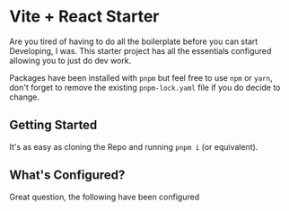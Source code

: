 # Vite + React Starter

Are you tired of having to do all the boilerplate before you can start Developing, I was. This starter project has all the essentials configured allowing you to just do dev work.

Packages have been installed with `pnpm` but feel free to use `npm` or `yarn`, don't forget to remove the existing `pnpm-lock.yaml` file if you do decide to change.

## Getting Started

It's as easy as cloning the Repo and running `pnpm i` (or equivalent).

## What's Configured?

Great question, the following have been configured
